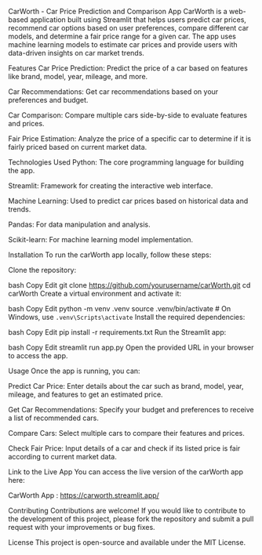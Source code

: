 CarWorth - Car Price Prediction and Comparison App
CarWorth is a web-based application built using Streamlit that helps users predict car prices, recommend car options based on user preferences, compare different car models, and determine a fair price range for a given car. The app uses machine learning models to estimate car prices and provide users with data-driven insights on car market trends.

Features
Car Price Prediction: Predict the price of a car based on features like brand, model, year, mileage, and more.

Car Recommendations: Get car recommendations based on your preferences and budget.

Car Comparison: Compare multiple cars side-by-side to evaluate features and prices.

Fair Price Estimation: Analyze the price of a specific car to determine if it is fairly priced based on current market data.

Technologies Used
Python: The core programming language for building the app.

Streamlit: Framework for creating the interactive web interface.

Machine Learning: Used to predict car prices based on historical data and trends.

Pandas: For data manipulation and analysis.

Scikit-learn: For machine learning model implementation.

Installation
To run the carWorth app locally, follow these steps:

Clone the repository:

bash
Copy
Edit
git clone https://github.com/yourusername/carWorth.git
cd carWorth
Create a virtual environment and activate it:

bash
Copy
Edit
python -m venv .venv
source .venv/bin/activate  # On Windows, use `.venv\Scripts\activate`
Install the required dependencies:

bash
Copy
Edit
pip install -r requirements.txt
Run the Streamlit app:

bash
Copy
Edit
streamlit run app.py
Open the provided URL in your browser to access the app.

Usage
Once the app is running, you can:

Predict Car Price: Enter details about the car such as brand, model, year, mileage, and features to get an estimated price.

Get Car Recommendations: Specify your budget and preferences to receive a list of recommended cars.

Compare Cars: Select multiple cars to compare their features and prices.

Check Fair Price: Input details of a car and check if its listed price is fair according to current market data.

Link to the Live App
You can access the live version of the carWorth app here:

CarWorth App : https://carworth.streamlit.app/

Contributing
Contributions are welcome! If you would like to contribute to the development of this project, please fork the repository and submit a pull request with your improvements or bug fixes.

License
This project is open-source and available under the MIT License.
